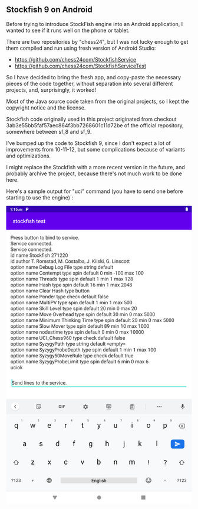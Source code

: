 ## Stockfish 9 on Android

Before trying to introduce StockFish engine into an Android application, I wanted to see if it runs well on the phone or tablet.

There are two repositories by "chess24", but I was not lucky enough to get them compiled and run using fresh version of Android Studio:
 
 * https://github.com/chess24com/StockfishService
 * https://github.com/chess24com/StockfishServiceTest
 
So I have decided to bring the fresh app, and copy-paste the necessary pieces of the code together, without separation into several different projects, and, surprisingly, it worked!
 
Most of the Java source code taken from the original projects, so I kept the copyright notice and the license.
 
Stockfish code originally used in this project originated from checkout 3ab3e55bb5faf57aec864f3bb7268601c11d72be of the official repository, somewhere between sf_8 and sf_9.
 
I've bumped up the code to Stockfish 9, since I don't expect a lot of improvements from 10-11-12, but some complications because of variants and optimizations.
 
I might replace the Stockfish with a more recent version in the future, and probably archive the project, because there's not much work to be done here.
 
Here's a sample output for "uci" command (you have to send one before starting to use the engine) :
 
![Sample output](device-2020-12-27-011523.png?raw=true "Enjoy!")